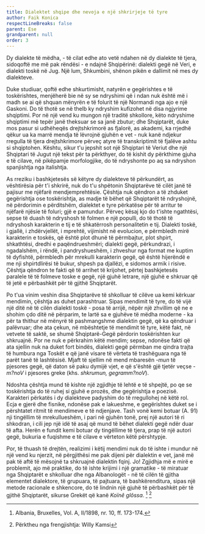 ```yaml
---
title: Dialektet shqipe dhe nevoja e një shkrirjeje të tyre
author: Faik Konica
respectLineBreaks: false
parent: Ese
grandparent: null
order: 3
---
```


Dy dialekte të mëdha, - të cilat edhe ato vetë ndahen në
dy dialekte të tjera, sidoqoftë me më pak rëndësi - e ndajnë
Shqipërinë: dialekti gegë në Veri, e dialekti toskë në Jug. Një
lum, Shkumbini, shënon pikën e dallimit në mes dy dialekteve.

Duke studiuar, qoftë edhe shkurtimisht, natyrën e gegërishtes
e të toskërishtes, menjëherë bie në sy se ndryshimi që i ndan
nuk është më i madh se ai që shquan mënyrën e të folurit të një
Normandi nga ajo e një Gaskoni. Do të thotë se në thelb ky
ndryshim kufizohet në disa ngjyrime shqiptimi. Por në një vend
ku mungon një traditë shkollore, këto ndryshime shqiptimi më
tepër janë theksuar se sa janë zbutur; dhe Shqiptarët, duke mos
pasur si udhëheqës drejtshkrimorë as fjalorë, as akademi, ka
rrjedhë qëkur ua ka marrë mendja të lëvrojnë gjuhën e vet -
nuk kanë ndjekur rregulla të tjera drejtshkrimore përveç atyre të
transkriptimit të fjalëve ashtu si shqiptohen. Kështu, sikur t'u
jepshit sot një Shqiptari të Veriut dhe një Shqiptari të Jugut një
tekst për ta përkthyer, do të kishit dy përkthime gjuha e të
cilave, në pikëpamje morfologjike, do të ndryshonte po aq sa
ndryshon spanjishtja nga italishtja.

As rreziku i bashkjetesës së këtyre dy dialekteve të
përkundërt, as vështirësia për t'i shkrirë, nuk do t'u shpëtonin
Shqiptarëve të cilët janë të pajisur me njëfarë mendjemprehtësie.
Çështja nuk qëndron a të zhduket gegërishtja ose toskërishtja, as
madje të bëhet që Shqiptarët të ndryshojnë, në përdorimin e
përditshëm, dialektet e tyre përkatëse për të arritur te njëfarë
njësie të foluri; gjë e pamundur. Përveç kësaj kjo do t'ishte
ngathtësi, sepse të duash të ndryshosh të folmen e një populli,
do të thotë të ndryshosh karakterin e tij e të shkatërrosh personalitetin e tij.
Dialekti toskë, i gjallë, i zhdërvjellët, i mprehtë,
vijimisht në evolucion, e përmbledh mirë karakterin e toskës, që
është plot dhunë të përmbajtur, plot shpirt, shkathtësi, dredhi e
paqëndrueshmëri; dialekti gegë, përkundrazi, i ngadalshëm, i
rëndë, i pandryshueshëm, i zhveshur nga format me kuptim të
dyfishtë, përmbledh për mrekulli karakterin gegë, që është
hijerëndë e me nji shpirtdlirësi të bukur, shpesh pa djallëzi, e
sidomos armik i risive. Çështja qëndron te fakti që të arrihet të
krijohet, përtej bashkjetesës paralele të të folmeve toske e gegë,
një gjuhë letrare, një gjuhë e shkruar që të jetë e përbashkët për
të gjithë Shqiptarët.

Po t'ua vinim veshin disa Shqiptarëve të shkolluar të cilëve
ua kemi kërkuar mendimin, çështja as duhet parashtruar. Sipas
mendimit të tyre, do të vijë një ditë në të cilën dialekti toskë -
posa të arrijë, nëpër një zhvillim që ne e shohim çdo ditë në përparim,
te lartë sa e gjuhëve të mëdha moderne - ka për ta
thithur në mënyrë të pashmangshme dialektin gegë, që ka qëndruar
i palëvruar; dhe ata çekun, në mbështetje të mendimit të
tyre, këtë fakt, në vetvete të saktë, se shumë Shqiptarë-Gegë përdorin
toskërishten kur shkruajnë. Por ne nuk e përkrahim këtë
mendim; sepse, ndonëse fakti që ata sjellin nuk na duket fort
bindës, dialekti gegë përmban me qindra trajta të humbura nga
Toskët e që janë visare të vërteta të trashëguara nga të parët tanë
të lashtësisë. Mjaft të sjellim në mend mbaresën _-mun_ të pjesores
gegë, që daton së paku dymijë vjet, e që s'është gjë tjetër veçse -
_m?noV_ i pjesores greke (khs. _shkrumun, gegramm?noV_).

Ndoshta çështja mund të kishte një zgjidhje të lehtë e të shpejtë,
po qe se toskërishtja do të ruhej si gjuhë e prozës, dhe gegërishtja e poezisë.
Karakteri përkatës i dy dialekteve padyshim do të rregullohej në këtë rol.
Ecja e gjerë dhe fisnike, ndonëse pak e lakueshme, e gegërishtes
duket se i përshtatet ritmit të mendimeve e të ndjenjave. Tash vonë kemi botuar
(A. 91) nji tingëllim të mrekullueshëm, i pari në gjuhën tonë, prej një autori
të ri shkodran, i cili jep një idë të asaj që mund të bëhet dialekti
gegë ndër duar të afta. Herën e fundit kemi botuar dy tingëllime
të tjera, prap të një autori gegë, bukuria e fuqishme e të cilave e
vërteton këtë përshtypje.

Por, të thuash të drejtën, realizimi i këtij mendimi nuk do të
ishte i mundur në një vend ku njerzit, në përgjithësi me pak
dijeni për dialektin e vet, janë më pak të aftë të mësojnë ta
shkruajnë dialektin fqinj. Jo! Zgjidhja më e mirë e problemit, ajo
më praktike, do të ishte krijimi i një gramatike - të miratuar nga
Shqiptarët e shkolluar dhe nga Albanologët - në të cilën të
gjitha elementet dialektore, të grupuara, të pajtuara, të
bashkërenditura, sipas një metode racionale e shkencore, do të
lindnin një gjuhë të përbashkët për të gjithë Shqiptarët, sikurse
Grekët që kanë _Koïnê glôssa_. [^1] [^2]

<div class="divider text-center" data-content="✱"></div>

[^1]: Albania, Bruxelles, Vol. A, II/1898, nr. 10, ff. 173-174.
[^2]: Përktheu nga frengjishtja: Willy Kamsi
